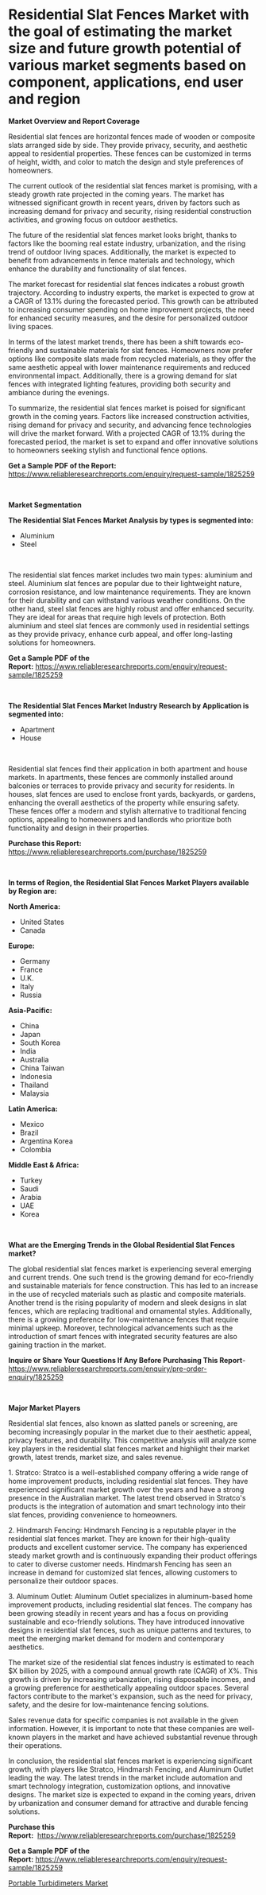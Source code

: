<p><h1>Residential Slat Fences Market with the goal of estimating the market size and future growth potential of various market segments based on component, applications, end user and region</h1></p><p><strong>Market Overview and Report Coverage</strong></p>
<p><p>Residential slat fences are horizontal fences made of wooden or composite slats arranged side by side. They provide privacy, security, and aesthetic appeal to residential properties. These fences can be customized in terms of height, width, and color to match the design and style preferences of homeowners.</p><p>The current outlook of the residential slat fences market is promising, with a steady growth rate projected in the coming years. The market has witnessed significant growth in recent years, driven by factors such as increasing demand for privacy and security, rising residential construction activities, and growing focus on outdoor aesthetics.</p><p>The future of the residential slat fences market looks bright, thanks to factors like the booming real estate industry, urbanization, and the rising trend of outdoor living spaces. Additionally, the market is expected to benefit from advancements in fence materials and technology, which enhance the durability and functionality of slat fences.</p><p>The market forecast for residential slat fences indicates a robust growth trajectory. According to industry experts, the market is expected to grow at a CAGR of 13.1% during the forecasted period. This growth can be attributed to increasing consumer spending on home improvement projects, the need for enhanced security measures, and the desire for personalized outdoor living spaces.</p><p>In terms of the latest market trends, there has been a shift towards eco-friendly and sustainable materials for slat fences. Homeowners now prefer options like composite slats made from recycled materials, as they offer the same aesthetic appeal with lower maintenance requirements and reduced environmental impact. Additionally, there is a growing demand for slat fences with integrated lighting features, providing both security and ambiance during the evenings.</p><p>To summarize, the residential slat fences market is poised for significant growth in the coming years. Factors like increased construction activities, rising demand for privacy and security, and advancing fence technologies will drive the market forward. With a projected CAGR of 13.1% during the forecasted period, the market is set to expand and offer innovative solutions to homeowners seeking stylish and functional fence options.</p></p>
<p><strong>Get a Sample PDF of the Report:</strong> <a href="https://www.reliableresearchreports.com/enquiry/request-sample/1825259">https://www.reliableresearchreports.com/enquiry/request-sample/1825259</a></p>
<p>&nbsp;</p>
<p><strong>Market Segmentation</strong></p>
<p><strong>The Residential Slat Fences Market Analysis by types is segmented into:</strong></p>
<p><ul><li>Aluminium</li><li>Steel</li></ul></p>
<p>&nbsp;</p>
<p><p>The residential slat fences market includes two main types: aluminium and steel. Aluminium slat fences are popular due to their lightweight nature, corrosion resistance, and low maintenance requirements. They are known for their durability and can withstand various weather conditions. On the other hand, steel slat fences are highly robust and offer enhanced security. They are ideal for areas that require high levels of protection. Both aluminium and steel slat fences are commonly used in residential settings as they provide privacy, enhance curb appeal, and offer long-lasting solutions for homeowners.</p></p>
<p><strong>Get a Sample PDF of the Report:</strong>&nbsp;<a href="https://www.reliableresearchreports.com/enquiry/request-sample/1825259">https://www.reliableresearchreports.com/enquiry/request-sample/1825259</a></p>
<p>&nbsp;</p>
<p><strong>The Residential Slat Fences Market Industry Research by Application is segmented into:</strong></p>
<p><ul><li>Apartment</li><li>House</li></ul></p>
<p>&nbsp;</p>
<p><p>Residential slat fences find their application in both apartment and house markets. In apartments, these fences are commonly installed around balconies or terraces to provide privacy and security for residents. In houses, slat fences are used to enclose front yards, backyards, or gardens, enhancing the overall aesthetics of the property while ensuring safety. These fences offer a modern and stylish alternative to traditional fencing options, appealing to homeowners and landlords who prioritize both functionality and design in their properties.</p></p>
<p><strong>Purchase this Report:</strong>&nbsp; <a href="https://www.reliableresearchreports.com/purchase/1825259">https://www.reliableresearchreports.com/purchase/1825259</a></p>
<p>&nbsp;</p>
<p><strong>In terms of Region, the Residential Slat Fences Market Players available by Region are:</strong></p>
<p>
    <p> <strong> North America: </strong>
        <ul>
            <li>United States</li>
            <li>Canada</li>
        </ul>
        </p> 
    <p> <strong> Europe: </strong>
        <ul>
            <li>Germany</li>
            <li>France</li>
            <li>U.K.</li>
            <li>Italy</li>
            <li>Russia</li>
        </ul>
        </p> 
    <p> <strong> Asia-Pacific: </strong>
        <ul>
            <li>China</li>
            <li>Japan</li>
            <li>South Korea</li>
            <li>India</li>
            <li>Australia</li>
            <li>China Taiwan</li>
            <li>Indonesia</li>
            <li>Thailand</li>
            <li>Malaysia</li>
        </ul>
        </p> 
    <p> <strong> Latin America: </strong>
        <ul>
            <li>Mexico</li>
            <li>Brazil</li>
            <li>Argentina Korea</li>
            <li>Colombia</li>
        </ul>
        </p> 
    <p> <strong> Middle East & Africa: </strong>
        <ul>
            <li>Turkey</li>
            <li>Saudi</li>
            <li>Arabia</li>
            <li>UAE</li>
            <li>Korea</li>
        </ul>
    </p>
    </p>
<p>&nbsp;</p>
<p><strong>What are the Emerging Trends in the Global Residential Slat Fences market?</strong></p>
<p><p>The global residential slat fences market is experiencing several emerging and current trends. One such trend is the growing demand for eco-friendly and sustainable materials for fence construction. This has led to an increase in the use of recycled materials such as plastic and composite materials. Another trend is the rising popularity of modern and sleek designs in slat fences, which are replacing traditional and ornamental styles. Additionally, there is a growing preference for low-maintenance fences that require minimal upkeep. Moreover, technological advancements such as the introduction of smart fences with integrated security features are also gaining traction in the market.</p></p>
<p><strong>Inquire or Share Your Questions If Any Before Purchasing This Report</strong>- <a href="https://www.reliableresearchreports.com/enquiry/pre-order-enquiry/1825259">https://www.reliableresearchreports.com/enquiry/pre-order-enquiry/1825259</a></p>
<p>&nbsp;</p>
<p><strong>Major Market Players</strong></p>
<p><p>Residential slat fences, also known as slatted panels or screening, are becoming increasingly popular in the market due to their aesthetic appeal, privacy features, and durability. This competitive analysis will analyze some key players in the residential slat fences market and highlight their market growth, latest trends, market size, and sales revenue.</p><p>1. Stratco: Stratco is a well-established company offering a wide range of home improvement products, including residential slat fences. They have experienced significant market growth over the years and have a strong presence in the Australian market. The latest trend observed in Stratco's products is the integration of automation and smart technology into their slat fences, providing convenience to homeowners.</p><p>2. Hindmarsh Fencing: Hindmarsh Fencing is a reputable player in the residential slat fences market. They are known for their high-quality products and excellent customer service. The company has experienced steady market growth and is continuously expanding their product offerings to cater to diverse customer needs. Hindmarsh Fencing has seen an increase in demand for customized slat fences, allowing customers to personalize their outdoor spaces.</p><p>3. Aluminum Outlet: Aluminum Outlet specializes in aluminum-based home improvement products, including residential slat fences. The company has been growing steadily in recent years and has a focus on providing sustainable and eco-friendly solutions. They have introduced innovative designs in residential slat fences, such as unique patterns and textures, to meet the emerging market demand for modern and contemporary aesthetics.</p><p>The market size of the residential slat fences industry is estimated to reach $X billion by 2025, with a compound annual growth rate (CAGR) of X%. This growth is driven by increasing urbanization, rising disposable incomes, and a growing preference for aesthetically appealing outdoor spaces. Several factors contribute to the market's expansion, such as the need for privacy, safety, and the desire for low-maintenance fencing solutions.</p><p>Sales revenue data for specific companies is not available in the given information. However, it is important to note that these companies are well-known players in the market and have achieved substantial revenue through their operations.</p><p>In conclusion, the residential slat fences market is experiencing significant growth, with players like Stratco, Hindmarsh Fencing, and Aluminum Outlet leading the way. The latest trends in the market include automation and smart technology integration, customization options, and innovative designs. The market size is expected to expand in the coming years, driven by urbanization and consumer demand for attractive and durable fencing solutions.</p></p>
<p><strong>Purchase this Report:</strong>&nbsp;&nbsp;<a href="https://www.reliableresearchreports.com/purchase/1825259">https://www.reliableresearchreports.com/purchase/1825259</a></p>
<p></p>
<p><strong>Get a Sample PDF of the Report:</strong>&nbsp;<a href="https://www.reliableresearchreports.com/enquiry/request-sample/1825259">https://www.reliableresearchreports.com/enquiry/request-sample/1825259</a></p>
<p><p><a href="https://github.com/JameTravis/Market-Research-Report-List-3/blob/main/portable-turbidimeters-market.md">Portable Turbidimeters Market</a></p></p>